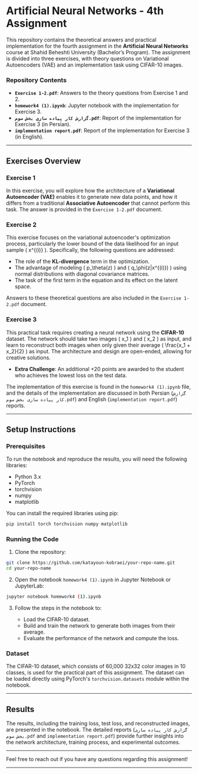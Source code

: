 # Artificial Neural Networks - 4th Assignment

This repository contains the theoretical answers and practical implementation for the fourth assignment in the **Artificial Neural Networks** course at Shahid Beheshti University (Bachelor’s Program). The assignment is divided into three exercises, with theory questions on Variational Autoencoders (VAE) and an implementation task using CIFAR-10 images.

### Repository Contents

- **`Exercise 1-2.pdf`**: Answers to the theory questions from Exercise 1 and 2.
- **`homework4 (1).ipynb`**: Jupyter notebook with the implementation for Exercise 3.
- **`گزارش کار پیاده سازی بخش سوم.pdf`**: Report of the implementation for Exercise 3 (in Persian).
- **`implementation report.pdf`**: Report of the implementation for Exercise 3 (in English).

---

## Exercises Overview

### Exercise 1

In this exercise, you will explore how the architecture of a **Variational Autoencoder (VAE)** enables it to generate new data points, and how it differs from a traditional **Associative Autoencoder** that cannot perform this task. The answer is provided in the `Exercise 1-2.pdf` document.

### Exercise 2

This exercise focuses on the variational autoencoder's optimization process, particularly the lower bound of the data likelihood for an input sample \( x^{(i)} \). Specifically, the following questions are addressed:

- The role of the **KL-divergence** term in the optimization.
- The advantage of modeling \( p_\theta(z) \) and \( q_\phi(z|x^{(i)}) \) using normal distributions with diagonal covariance matrices.
- The task of the first term in the equation and its effect on the latent space.

Answers to these theoretical questions are also included in the `Exercise 1-2.pdf` document.

### Exercise 3

This practical task requires creating a neural network using the **CIFAR-10** dataset. The network should take two images \( x_1 \) and \( x_2 \) as input, and learn to reconstruct both images when only given their average \( \frac{x_1 + x_2}{2} \) as input. The architecture and design are open-ended, allowing for creative solutions.

- **Extra Challenge**: An additional +20 points are awarded to the student who achieves the lowest loss on the test data.

The implementation of this exercise is found in the `homework4 (1).ipynb` file, and the details of the implementation are discussed in both Persian (`گزارش کار پیاده سازی بخش سوم.pdf`) and English (`implementation report.pdf`) reports.

---

## Setup Instructions

### Prerequisites

To run the notebook and reproduce the results, you will need the following libraries:

- Python 3.x
- PyTorch
- torchvision
- numpy
- matplotlib

You can install the required libraries using pip:

```bash
pip install torch torchvision numpy matplotlib
```

### Running the Code

1. Clone the repository:

```bash
git clone https://github.com/katayoun-kobraei/your-repo-name.git
cd your-repo-name
```

2. Open the notebook `homework4 (1).ipynb` in Jupyter Notebook or JupyterLab:

```bash
jupyter notebook homework4 (1).ipynb
```

3. Follow the steps in the notebook to:

   - Load the CIFAR-10 dataset.
   - Build and train the network to generate both images from their average.
   - Evaluate the performance of the network and compute the loss.

### Dataset

The CIFAR-10 dataset, which consists of 60,000 32x32 color images in 10 classes, is used for the practical part of this assignment. The dataset can be loaded directly using PyTorch's `torchvision.datasets` module within the notebook.

---

## Results

The results, including the training loss, test loss, and reconstructed images, are presented in the notebook. The detailed reports (`گزارش کار پیاده سازی بخش سوم.pdf` and `implementation report.pdf`) provide further insights into the network architecture, training process, and experimental outcomes.

---

Feel free to reach out if you have any questions regarding this assignment!

---

